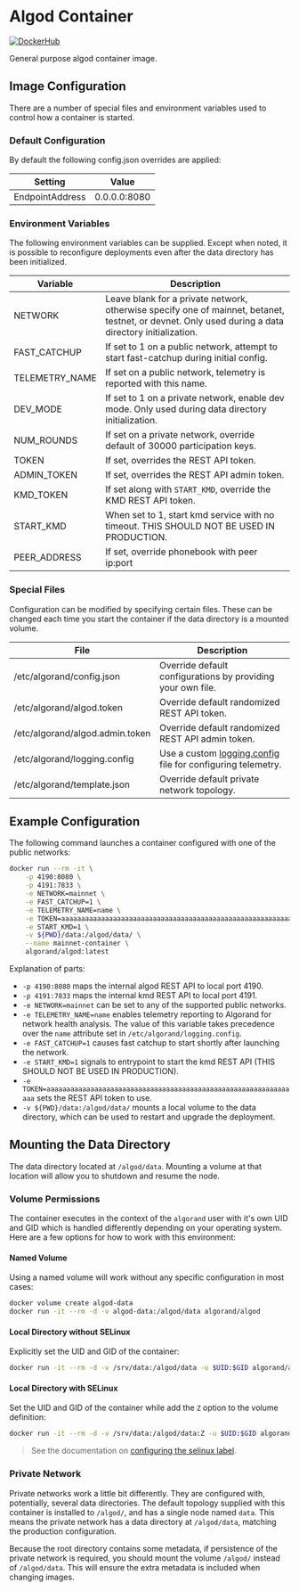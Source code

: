 # Algod Container

[![DockerHub](https://img.shields.io/badge/DockerHub-blue)](https://hub.docker.com/r/algorand/algod)

General purpose algod container image.

## Image Configuration

There are a number of special files and environment variables used to control how a container is started.

### Default Configuration

By default the following config.json overrides are applied:

| Setting | Value |
| ------- | ----- |
| EndpointAddress | 0.0.0.0:8080 |

### Environment Variables

The following environment variables can be supplied. Except when noted, it is possible to reconfigure deployments even after the data directory has been initialized.

| Variable | Description |
| -------- | ----------- |
| NETWORK       | Leave blank for a private network, otherwise specify one of mainnet, betanet, testnet, or devnet. Only used during a data directory initialization. |
| FAST_CATCHUP  | If set to 1 on a public network, attempt to start fast-catchup during initial config. |
| TELEMETRY_NAME| If set on a public network, telemetry is reported with this name. |
| DEV_MODE      | If set to 1 on a private network, enable dev mode. Only used during data directory initialization. |
| NUM_ROUNDS    | If set on a private network, override default of 30000 participation keys. |
| TOKEN         | If set, overrides the REST API token. |
| ADMIN_TOKEN   | If set, overrides the REST API admin token. |
| KMD_TOKEN | If set along with `START_KMD`, override the KMD REST API token. |
| START_KMD | When set to 1, start kmd service with no timeout. THIS SHOULD NOT BE USED IN PRODUCTION. |
| PEER_ADDRESS | If set, override phonebook with peer ip:port |

### Special Files

Configuration can be modified by specifying certain files. These can be changed each time you start the container if the data directory is a mounted volume.

| File | Description |
| ---- | ----------- |
| /etc/algorand/config.json | Override default configurations by providing your own file. |
| /etc/algorand/algod.token | Override default randomized REST API token. |
| /etc/algorand/algod.admin.token | Override default randomized REST API admin token. |
| /etc/algorand/logging.config | Use a custom [logging.config](https://developer.algorand.org/docs/run-a-node/reference/telemetry-config/#configuration) file for configuring telemetry. |
 | /etc/algorand/template.json | Override default private network topology. | 

## Example Configuration

The following command launches a container configured with one of the public networks:

```bash
docker run --rm -it \
    -p 4190:8080 \
    -p 4191:7833 \
    -e NETWORK=mainnet \
    -e FAST_CATCHUP=1 \
    -e TELEMETRY_NAME=name \
    -e TOKEN=aaaaaaaaaaaaaaaaaaaaaaaaaaaaaaaaaaaaaaaaaaaaaaaaaaaaaaaaaaaaaaaa \
    -e START_KMD=1 \
    -v ${PWD}/data:/algod/data/ \
    --name mainnet-container \
    algorand/algod:latest
```

Explanation of parts:

* `-p 4190:8080` maps the internal algod REST API to local port 4190.
* `-p 4191:7833` maps the internal kmd REST API to local port 4191.
* `-e NETWORK=mainnet` can be set to any of the supported public networks.
* `-e TELEMETRY_NAME=name` enables telemetry reporting to Algorand for network health analysis. The value of this variable takes precedence over the `name` attribute set in `/etc/algorand/logging.config`.
* `-e FAST_CATCHUP=1` causes fast catchup to start shortly after launching the network.
* `-e START_KMD=1` signals to entrypoint to start the kmd REST API (THIS SHOULD NOT BE USED IN PRODUCTION).
* `-e TOKEN=aaaaaaaaaaaaaaaaaaaaaaaaaaaaaaaaaaaaaaaaaaaaaaaaaaaaaaaaaaaaaaaa` sets the REST API token to use.
* `-v ${PWD}/data:/algod/data/` mounts a local volume to the data directory, which can be used to restart and upgrade the deployment.

## Mounting the Data Directory

The data directory located at `/algod/data`. Mounting a volume at that location will allow you to shutdown and resume the node.

### Volume Permissions

The container executes in the context of the `algorand` user with it's own UID and GID which is handled differently depending on your operating system. Here are a few options for how to work with this environment:

#### Named Volume

Using a named volume will work without any specific configuration in most cases:

```bash
docker volume create algod-data
docker run -it --rm -d -v algod-data:/algod/data algorand/algod
```

#### Local Directory without SELinux

Explicitly set the UID and GID of the container:

```bash
docker run -it --rm -d -v /srv/data:/algod/data -u $UID:$GID algorand/algod
```

#### Local Directory with SELinux

Set the UID and GID of the container while add the `Z` option to the volume definition:

```bash
docker run -it --rm -d -v /srv/data:/algod/data:Z -u $UID:$GID algorand/algod
```

> See the documentation on [configuring the selinux label](https://docs.docker.com/storage/bind-mounts/#configure-the-selinux-label).

### Private Network

Private networks work a little bit differently. They are configured with, potentially, several data directories. The default topology supplied with this container is installed to `/algod/`, and has a single node named `data`. This means the private network has a data directory at `/algod/data`, matching the production configuration.

Because the root directory contains some metadata, if persistence of the private network is required, you should mount the volume `/algod/` instead of `/algod/data`. This will ensure the extra metadata is included when changing images.
